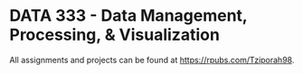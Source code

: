 # DATA 333 - Data Management, Processing, & Visualization

All assignments and projects can be found at https://rpubs.com/Tziporah98.
